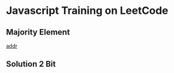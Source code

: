 # Javascript Training on LeetCode

## Majority Element
[addr](https://leetcode.cn/problems/majority-element/submissions/512857454/?envType=study-plan-v2&envId=top-interview-150)

## Solution 2 Bit

